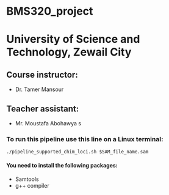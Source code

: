 # BMS320_project
# University of Science and Technology, Zewail City

## Course instructor:
*  Dr. Tamer Mansour

## Teacher assistant:
*  Mr. Moustafa Abohawya
s

### To run this pipeline use this line on a Linux terminal:
`./pipeline_supported_chim_loci.sh $SAM_file_name.sam`
#### You need to install the following packages:
* Samtools
* g++ compiler   
